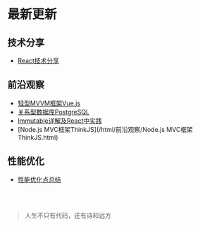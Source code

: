 # 最新更新

## 技术分享
- [React技术分享](/html/技术分享/React技术分享.html)

## 前沿观察
- [轻型MVVM框架Vue.js](/html/前沿观察/轻型MVVM框架Vue.js.html)
- [关系型数据库PostgreSQL](/html/前沿观察/关系型数据库PostgreSQL.html)
- [Immutable详解及React中实践](/html/前沿观察/Immutable详解及React中实践.html)
- [Node.js MVC框架ThinkJS](/html/前沿观察/Node.js MVC框架ThinkJS.html)

## 性能优化
- [性能优化点总结](/html/性能优化/性能优化点总结.html)

<br><br>

> 人生不只有代码，还有诗和远方
